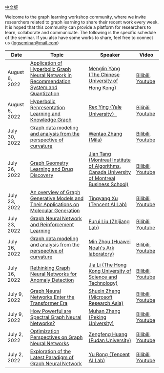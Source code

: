 [中文版](https://github.com/logseminar/Schedule/blob/main/schedule-zh.md)

Welcome to the graph learning workshop community, where we invite researchers related to graph learning to share their recent work every week. It is hoped that this community can provide a platform for researchers to learn, collaborate and communicate. The following is the specific schedule of the seminar. If you also have some works to share, feel free to connect us (logseminar@mail.com)


| Date         |   Topic  | Speaker  |Video           |
| --------     | -------- | -------- | --------         |
| August 6, 2022  |[Application of Hyperbolic Graph Neural Network in Recommendation System and Quantization](https://mp.weixin.qq.com/s/n2-zwadP-nM_EavwJtzj_A)    | [ Menglin Yang (The Chinese University of Hong Kong）](https://dl.acm.org/profile/99659850068)     | [Bilibili](https://www.bilibili.com/video/BV18T411E71z?share_source=copy_web&vd_source=b018fe2cabf13e7002416b2522c321e9), [Youtube](https://www.youtube.com/watch?v=AhFkyxVJxP4) |
| August 6, 2022  |[Hyperbolic Representation Learning and Knowledge Graph](https://mp.weixin.qq.com/s/1mAs7EDWL4x3LWdgjPPTFQ)     | [Rex Ying (Yale University）](https://scholar.google.com/citations?hl=zh-CN&user=6fqNXo)     | [Bilibili](https://www.bilibili.com/video/BV1UU4y1C7Ro/), [Youtube](https://www.youtube.com/watch?v=AhFkyxVJxP4) |
|  July 30, 2022 | [Graph data modeling and analysis from the perspective of curvature](https://mp.weixin.qq.com/s/VRSfZKe1Hv0hCub075UvfA)  | [Wentao Zhang (Mila)](https://zwt233.github.io)  | [Bilibili](https://www.bilibili.com/video/BV1GY4y1w736?spm_id_from=333.880.my_history.page.click), [Youtube](https://youtu.be/FnsVQI82Pas)  |
|  July 26, 2022 | [Graph Geometry Learning and Drug Discovery](https://mp.weixin.qq.com/s/FUvsCp5-UWJVA_xJjk7jdg)  | [Jian Tang (Montreal Institute of Algorithms, Canada University of Montreal Business School)](https://www.jian-tang.com/)|[Bilibili](https://www.bilibili.com/video/BV18T411E71z?share_source=copy_web&vd_source=b018fe2cabf13e7002416b2522c321e9), [Youtube](https://www.youtube.com/watch?v=AhFkyxVJxP4)  |
|  July 23, 2022 | [An overview of Graph Generative Models and Their Applications on Molecular Generation](https://mp.weixin.qq.com/s/MguYGWm_F7uiQ6Bf__V96w)  | [Tingyang Xu (Tencent AI Lab)](https://scholar.google.com.sg/citations?user=P8WYyYIAAAAJ&hl=zh-CN)|[Bilibili](https://space.bilibili.com/379472457), [Youtube](https://youtu.be/OsWY7UNLcVU)  |
|  July 23, 2022 | [Graph Neural Network and Reinforcement Learning](https://mp.weixin.qq.com/s/q8oW00Hz2hi0gBs2pyiBtA)  | [Furui Liu (Zhijiang Lab)](https://xs2.dailyheadlines.cc/citations?user=DJY8NXMAAAAJ&hl=zh-CN&oi=sra)|[Bilibili](https://space.bilibili.com/379472457), [Youtube](https://youtu.be/OsWY7UNLcVU)  |
|  July 16, 2022 | [Graph data modeling and analysis from the perspective of curvature](https://mp.weixin.qq.com/s/VRSfZKe1Hv0hCub075UvfA)  | [Min Zhou (Huawei Noah's Ark laboratory)](https://scholar.google.com.sg/citations?user=P8WYyYIAAAAJ&hl=zh-CN)|[Bilibili](https://space.bilibili.com/379472457), [Youtube](https://youtu.be/OsWY7UNLcVU)  |
|  July 16, 2022 | [Rethinking Graph Neural Networks for Anomaly Detection](https://mp.weixin.qq.com/s/zIsD3_70WhtDrS-XdReYKQ)  | [Jia Li (The Hong Kong University of Science and Technology)](https://facultyprofiles.hkust-gz.edu.cn/faculty-personal-page?id=286)  | [Bilibili](https://www.bilibili.com/video/BV1BG411p7og?spm_id_from=333.999.0.0), [Youtube](https://youtu.be/T6F48XYl8Ao)  |
|  July 9, 2022 | [Graph Neural Networks Enter the Transformer Era](https://mp.weixin.qq.com/s/ATHLYcUEZJWyvvMta0tkyw)  | [Shuxin Zheng (Microsoft Research Asia)](https://www.microsoft.com/en-us/research/people/shuz/)  | [Bilibili](https://www.bilibili.com/video/BV1sB4y1H7pH?share_source=copy_web), [Youtube](https://www.youtube.com/channel/UCisW6IeDGiDDoJzWj3cP1fg/videos)  |
|  July 9, 2022 | [How Powerful are Spectral Graph Neural Networks?](https://mp.weixin.qq.com/s/hQMfBEGE97iX_uT_Ajeh7w)  | [Muhan Zhang (Peking University)](https://muhanzhang.github.io/)  | [Bilibili](https://www.bilibili.com/video/BV1eU4y1D7Gv?share_source=copy_web), [Youtube](https://www.youtube.com/channel/UCisW6IeDGiDDoJzWj3cP1fg/videos)  |
| July 2, 2022 | [Optimization Perspectives on Graph Neural Networks](https://mp.weixin.qq.com/s/-xKiXaCp_DwuF9QcrCNXuQ)     | [Zengfeng Huang (Fudan University)](https://zengfenghuang.github.io/)     | [Bilibili](https://www.bilibili.com/video/BV1xY4y1E7uN?share_source=copy_web&vd_source=b018fe2cabf13e7002416b2522c321e), [Youtube](https://youtu.be/Q7dYNqdPz-w) |
|  July 2, 2022 | [Exploration of the Latest Paradigm of Graph Neural Network](https://mp.weixin.qq.com/s/hikAMEJ_x8A09qrWNPt5DQ)  | [Yu Rong (Tencent AI Lab)](https://scholar.google.com/citations?hl=zh-CN&user=itezhEMAAAAJ)  | [Bilibili](https://www.bilibili.com/video/BV1CW4y1z7sk?spm_id_from=333.999.0.0&vd_source=8f32aab17421333b494b31ddd9a09011), [Youtube](https://youtu.be/Q7dYNqdPz-w)  |
